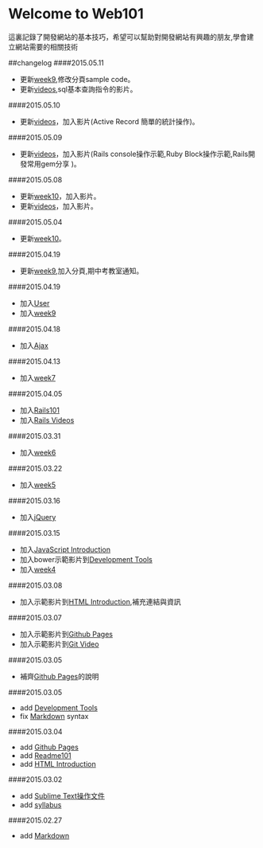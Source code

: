 # Welcome to Web101

這裏記錄了開發網站的基本技巧，希望可以幫助對開發網站有興趣的朋友,學會建立網站需要的相關技術

##changelog
####2015.05.11
* 更新[week9](week/week9.md),修改分頁sample code。
* 更新[videos](db/videos.md),sql基本查詢指令的影片。

####2015.05.10
* 更新[videos](rails/videos.md)，加入影片(Active Record 簡單的統計操作)。

####2015.05.09
* 更新[videos](rails/videos.md)，加入影片(Rails console操作示範,Ruby Block操作示範,Rails開發常用gem分享 )。

####2015.05.08
* 更新[week10](week/week10.md)，加入影片。
* 更新[videos](rails/videos.md)，加入影片。

####2015.05.04
* 更新[week10](week/week10.md)。

####2015.04.19
* 更新[week9](week/week9.md),加入分頁,期中考教室通知。

####2015.04.19
* 加入[User](rails/user.md)
* 加入[week9](week/week9.md)

####2015.04.18
* 加入[Ajax](rails/ajax.md)

####2015.04.13
* 加入[week7](week/week7.md)

####2015.04.05
* 加入[Rails101](rails/rails101.md)
* 加入[Rails Videos](rails/videos.md)

####2015.03.31
* 加入[week6](week/week6.md)

####2015.03.22
* 加入[week5](week/week5.md)

####2015.03.16
* 加入[jQuery](javascripts/jquery.md)

####2015.03.15
* 加入[JavaScript Introduction](javascripts/introduction.md)
* 加入bower示範影片到[Development Tools](html/development_tool.md)
* 加入[week4](week/week4.md)

####2015.03.08
* 加入示範影片到[HTML Introduction](html/html101.md),補充連結與資訊

####2015.03.07
* 加入示範影片到[Github Pages](git/github_page.md)
* 加入示範影片到[Git Video](git/git_video.md)

####2015.03.05
* 補齊[Github Pages](git/github_page.md)的說明

####2015.03.05
* add [Development Tools](html/development_tool.md)
* fix [Markdown](others/markdown.md) syntax

####2015.03.04
* add [Github Pages](git/github_page.md)
* add [Readme101](git/readme101.md)
* add [HTML Introduction](html/html101.md)

####2015.03.02
* add [Sublime Text操作文件](others/sublime.md)
* add [syllabus](syllabus.md)

####2015.02.27
* add [Markdown](others/markdown.md)
